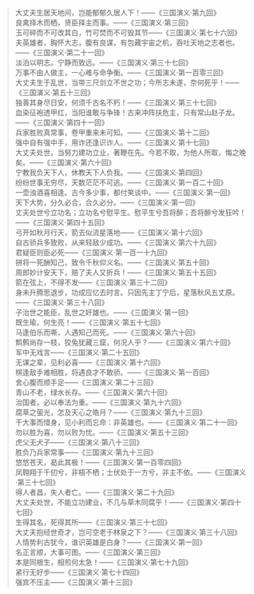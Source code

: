 > 大丈夫生居天地间，岂能郁郁久居人下！——《三国演义·第九回》<br/>
> 良禽择木而栖，贤臣择主而事。——《三国演义·第三回》<br/>
> 玉可碎而不可改其白，竹可焚而不可毁其节——《三国演义·第七十六回》<br/>
> 夫英雄者，胸怀大志，腹有良谋，有包藏宇宙之机，吞吐天地之志者也。——《三国演义·第二十一回》<br/>
> 淡泊以明志。宁静而致远。——《三国演义·第三十七回》<br/>
> 万事不由人做主，一心难与命争衡。——《三国演义·第一百零三回》<br/>
> 大丈夫生于乱世，当带三尺剑立不世之功；今所志未遂，奈何死乎！——《三国演义·第五十三回》<br/>
> 独善其身尽日安，何须千古名不朽！——《三国演义·第三十七回》<br/>
> 血染征袍透甲红，当阳谁敢与争锋！古来冲阵扶危主，只有常山赵子龙。——《三国演义·第四十一回》<br/>
> 兵家胜败真常事，卷甲重来未可知。——《三国演义·第十二回》<br/>
> 强中自有强中手，用诈还逢识诈人。——《三国演义·第十七回》<br/>
> 大丈夫处世，当努力建功立业，著鞭在先。今若不取，为他人所取，悔之晚矣。——《三国演义·第六十回》<br/>
> 宁教我负天下人，休教天下人负我。——《三国演义·第四回》<br/>
> 纷纷世事无穷尽，天数茫茫不可逃。——《三国演义·第一百二十回》<br/>
> 一壶浊酒喜相逢。古今多少事，都付笑谈中。——《三国演义·第一回》<br/>
> 天下大势，分久必合，合久必分。——《三国演义·第一回》<br/>
> 丈夫处世兮立功名；立功名兮慰平生。慰平生兮吾将醉；吾将醉兮发狂吟！——《三国演义·第四十五回》<br/>
> 弓开如秋月行天，箭去似流星落地——《三国演义·第十六回》<br/>
> 自古骄兵多致败，从来轻敌少成功。——《三国演义·第六十九回》<br/>
> 君疑臣则臣必死——《三国演义·第一百一十九回》<br/>
> 拼将一死酬知己，致令千秋仰义名。——《三国演义·第五十回》<br/>
> 周郎妙计安天下，赔了夫人又折兵！——《三国演义·第五十五回》<br/>
> 箭在弦上，不得不发——《三国演义·第三十二回》<br/>
> 身未升腾思退步，功成应忆去时言。只因先主丁宁后，星落秋风五丈原。——《三国演义·第三十八回》<br/>
> 子治世之能臣，乱世之奸雄也。——《三国演义·第一回》<br/>
> 既生瑜，何生亮！——《三国演义·第五十七回》<br/>
> 马逢伯乐而嘶，人遇知己而死。——《三国演义·第六十回》<br/>
> 鹪鹩尚存一枝，狡兔犹藏三窟，何况人乎？——《三国演义·第六十回》<br/>
> 军中无戏言——《三国演义·第二十五回》<br/>
> 无谋之辈，见利必喜——《三国演义·第十六回》<br/>
> 棋逢敌手难相胜，将遇良才不敢骄。——《三国演义·第一百回》<br/>
> 舍心腹而顺手足——《三国演义·第二十三回》<br/>
> 青山不老，绿水长存。——《三国演义·第六十回》<br/>
> 治国者，必以奉法为重。——《三国演义·第九十六回》<br/>
> 腐草之萤光，怎及天心之皓月？——《三国演义·第九十三回》<br/>
> 干大事而惜身，见小利而忘命：非英雄也。——《三国演义·第二十一回》<br/>
> 勿以胜为喜，勿以败为忧。——《三国演义·第五十三回》<br/>
> 虎父无犬子——《三国演义·第八十三回》<br/>
> 胜负乃兵家常事——《三国演义·第九十三回》<br/>
> 悠悠苍天，曷此其极！——《三国演义·第一百零四回》<br/>
> 凤翱翔于千仞兮，非梧不栖；士伏处于一方兮，非主不依。——《三国演义·第三十七回》<br/>
> 得人者昌，失人者亡。——《三国演义·第二十九回》<br/>
> 大丈夫处世，不能立功建业，不几与草木同腐乎！——《三国演义·第四十七回》<br/>
> 生得其名，死得其所——《三国演义·第三十七回》<br/>
> 大丈夫抱经世奇才，岂可空老于林泉之下？——《三国演义·第三十八回》<br/>
> 人情势利古犹今，谁识英雄是白身？——《三国演义·第一回》<br/>
> 名正言顺，大事可图。——《三国演义·第三回》<br/>
> 本是同根生，相煎何太急！——《三国演义·第七十九回》<br/>
> 紧行无好步——《三国演义·第七十四回》<br/>
> 强宾不压主——《三国演义·第十三回》<br/>
